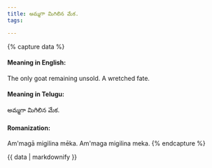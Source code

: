 ```yaml
---
title: అమ్మగా మిగిలిన మేక.
tags:

---
```


{% capture data %}
#### Meaning in English:
The only goat remaining unsold.
A wretched fate.

#### Meaning in Telugu:
అమ్మగా మిగిలిన మేక.

#### Romanization:
Am'magā migilina mēka.
Am'maga migilina meka.
{% endcapture %}

{{ data | markdownify }}

